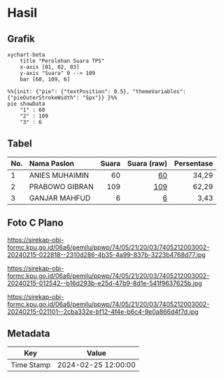# Hasil

## Grafik

```mermaid
xychart-beta
    title "Perolehan Suara TPS"
    x-axis [01, 02, 03]
    y-axis "Suara" 0 --> 109
    bar [60, 109, 6]
```

```mermaid
%%{init: {"pie": {"textPosition": 0.5}, "themeVariables": {"pieOuterStrokeWidth": "5px"}} }%%
pie showData
    "1" : 60
    "2" : 109
    "3" : 6
```

## Tabel

| No. | Nama Paslon    | Suara | Suara (raw) | Persentase |
|:--- |:-------------- | -----:| -----------:| ----------:|
| 1   | ANIES MUHAIMIN | 60    | [60][p-1]   | 34,29      |
| 2   | PRABOWO GIBRAN | 109   | [109][p-2]  | 62,29      |
| 3   | GANJAR MAHFUD  | 6     | [6][p-3]    | 3,43       |


[p-1]: https://github.com/gigit-pemilu/pemilu-2024-74-sulawesi-tenggara/blob/main/pilpres/hitung-suara/sub/74-sulawesi-tenggara/sub/05-konawe-selatan/sub/21-basala/sub/2003-lere/sub/002-tps/sub/paslon-1.txt
[p-2]: https://github.com/gigit-pemilu/pemilu-2024-74-sulawesi-tenggara/blob/main/pilpres/hitung-suara/sub/74-sulawesi-tenggara/sub/05-konawe-selatan/sub/21-basala/sub/2003-lere/sub/002-tps/sub/paslon-2.txt
[p-3]: https://github.com/gigit-pemilu/pemilu-2024-74-sulawesi-tenggara/blob/main/pilpres/hitung-suara/sub/74-sulawesi-tenggara/sub/05-konawe-selatan/sub/21-basala/sub/2003-lere/sub/002-tps/sub/paslon-3.txt

## Foto C Plano

https://sirekap-obj-formc.kpu.go.id/06a6/pemilu/ppwp/74/05/21/20/03/7405212003002-20240215-022818--2310d286-4b35-4a99-837b-3223b4768d77.jpg

https://sirekap-obj-formc.kpu.go.id/06a6/pemilu/ppwp/74/05/21/20/03/7405212003002-20240215-012542--b16d293b-e25d-47b9-8d1e-541f9637625b.jpg

https://sirekap-obj-formc.kpu.go.id/06a6/pemilu/ppwp/74/05/21/20/03/7405212003002-20240215-021101--2cba332e-bf12-4f4e-b6c4-9e0a866d4f7d.jpg


## Metadata

| Key        | Value               |
| ---------- | ------------------- |
| Time Stamp | 2024-02-25 12:00:00 |



